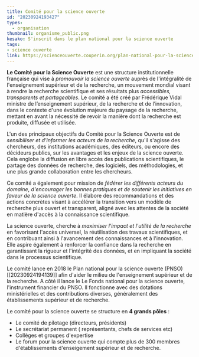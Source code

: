 ```yaml
---
title: Comité pour la science ouverte
id: "20230924193427"
types:
  - organisation
thumbnail: organisme_public.png
kesako: S'inscrit dans le plan national pour la science ouverte
tags:
- science ouverte
link: https://scienceouverte.couperin.org/plan-national-pour-la-science-ouverte-pnso/
---
```


**Le Comité pour la Science Ouverte** est une structure institutionnelle française qui vise à *promouvoir la science ouverte* auprès de l'intégralité de l'enseignement supérieur et de la recherche, un mouvement mondial visant à rendre la recherche scientifique et ses résultats plus *accessibles, transparents et partageables*. Le comité a été créé par Frédérique Vidal ministre de l’enseignement supérieur, de la recherche et de l’innovation, dans le contexte d'une évolution majeure du paysage de la recherche, mettant en avant la nécessité de revoir la manière dont la recherche est produite, diffusée et utilisée.

L'un des principaux objectifs du Comité pour la Science Ouverte est de *sensibiliser et d'informer les acteurs de la recherche*, qu'il s'agisse des chercheurs, des institutions académiques, des éditeurs, ou encore des décideurs publics, sur les avantages et les enjeux de la science ouverte. Cela englobe la diffusion en libre accès des publications scientifiques, le partage des données de recherche, des logiciels, des méthodologies, et une plus grande collaboration entre les chercheurs.

Ce comité a également pour mission de *fédérer les différents acteurs du domaine*, *d'encourager les bonnes pratiques et de soutenir les initiatives en faveur de la science ouverte*. Il élabore des recommandations et des actions concrètes visant à accélérer la transition vers un modèle de recherche plus ouvert et transparent, aligné avec les attentes de la société en matière d'accès à la connaissance scientifique.

La science ouverte, cherche à *maximiser l'impact et l'utilité de la recherche* en favorisant l'accès universel, la réutilisation des travaux scientifiques, et en contribuant ainsi à l'avancement des connaissances et à l'innovation. Elle aspire également à renforcer la confiance dans la recherche en garantissant la rigueur et l'intégrité des données, et en impliquant la société dans le processus scientifique.

Le comité lance en 2018 le Plan national pour la science ouverte (PNSO) [[20230924194139]] afin d'aider le milieu de l'enseignement supérieur et de la recherche.
A côté il lance le Le Fonds national pour la science ouverte, l'instrument financier du PNSO. Il fonctionne avec des dotations ministérielles et des contributions diverses, généralement des établissements supérieur et de recherche. 

Le comité pour la science ouverte se structure en **4 grands pôles** : 
* Le comité de pilotage (directeurs, présidents)
* Le secrétariat permanent ( représentants, chefs de services etc)
* Collèges et groupes d'expertise 
* Le forum pour la science ouverte qui compte plus de 300 membres d'établissements d'enseigement supérieur et de recherche.

